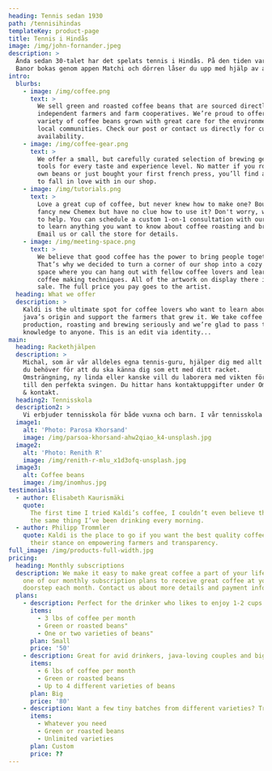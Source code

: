 ```yaml
---
heading: Tennis sedan 1930
path: /tennisihindas
templateKey: product-page
title: Tennis i Hindås
image: /img/john-fornander.jpeg
description: >
  Ända sedan 30-talet har det spelats tennis i Hindås. På den tiden var det grusbanan nere på Bocköhalvön som gällde, men idag har vi istället två fina hardcourt-banor uppe vid idrottsklustret i Fagerhult där vi kan spela tennis året om.
  Banor bokas genom appen Matchi och dörren låser du upp med hjälp av appen Parakey. Länkar till Matchi hittar du längst ned på sida.
intro:
  blurbs:
    - image: /img/coffee.png
      text: >
        We sell green and roasted coffee beans that are sourced directly from
        independent farmers and farm cooperatives. We’re proud to offer a
        variety of coffee beans grown with great care for the environment and
        local communities. Check our post or contact us directly for current
        availability.
    - image: /img/coffee-gear.png
      text: >
        We offer a small, but carefully curated selection of brewing gear and
        tools for every taste and experience level. No matter if you roast your
        own beans or just bought your first french press, you’ll find a gadget
        to fall in love with in our shop.
    - image: /img/tutorials.png
      text: >
        Love a great cup of coffee, but never knew how to make one? Bought a
        fancy new Chemex but have no clue how to use it? Don't worry, we’re here
        to help. You can schedule a custom 1-on-1 consultation with our baristas
        to learn anything you want to know about coffee roasting and brewing.
        Email us or call the store for details.
    - image: /img/meeting-space.png
      text: >
        We believe that good coffee has the power to bring people together.
        That’s why we decided to turn a corner of our shop into a cozy meeting
        space where you can hang out with fellow coffee lovers and learn about
        coffee making techniques. All of the artwork on display there is for
        sale. The full price you pay goes to the artist.
  heading: What we offer
  description: >
    Kaldi is the ultimate spot for coffee lovers who want to learn about their
    java’s origin and support the farmers that grew it. We take coffee
    production, roasting and brewing seriously and we’re glad to pass that
    knowledge to anyone. This is an edit via identity...
main:
  heading: Rackethjälpen
  description: >
    Michal, som är vår alldeles egna tennis-guru, hjälper dig med allt
    du behöver för att du ska känna dig som ett med ditt racket.
    Omsträngning, ny linda eller kanske vill du laborera med vikten för att få
    till den perfekta svingen. Du hittar hans kontaktuppgifter under Om klubben
    & kontakt.
  heading2: Tennisskola
  description2: >
    Vi erbjuder tennisskola för både vuxna och barn. I vår tennisskola är alla välkommna. Det spelar ingen roll om du inte   har spelat så mycket tidigare eller om du är en erfaren spelare, vi ser till så att du hamnar i en grupp där du kan utvecklas. Är du intresserad av att träna tennis i vår tennisskola kan du skicka in en anmälan via Träna Tennis.
  image1:
    alt: 'Photo: Parosa Khorsand'
    image: /img/parsoa-khorsand-ahw2qiao_k4-unsplash.jpg
  image2:
    alt: 'Photo: Renith R'
    image: /img/renith-r-mlu_x1d3ofq-unsplash.jpg
  image3:
    alt: Coffee beans
    image: /img/inomhus.jpg
testimonials:
  - author: Elisabeth Kaurismäki
    quote:
      The first time I tried Kaldi’s coffee, I couldn’t even believe that was
      the same thing I’ve been drinking every morning.
  - author: Philipp Trommler
    quote: Kaldi is the place to go if you want the best quality coffee. I love
      their stance on empowering farmers and transparency.
full_image: /img/products-full-width.jpg
pricing:
  heading: Monthly subscriptions
  description: We make it easy to make great coffee a part of your life. Choose
    one of our monthly subscription plans to receive great coffee at your
    doorstep each month. Contact us about more details and payment info.
  plans:
    - description: Perfect for the drinker who likes to enjoy 1-2 cups per day.
      items:
        - 3 lbs of coffee per month
        - Green or roasted beans"
        - One or two varieties of beans"
      plan: Small
      price: '50'
    - description: Great for avid drinkers, java-loving couples and bigger crowds
      items:
        - 6 lbs of coffee per month
        - Green or roasted beans
        - Up to 4 different varieties of beans
      plan: Big
      price: '80'
    - description: Want a few tiny batches from different varieties? Try our custom plan
      items:
        - Whatever you need
        - Green or roasted beans
        - Unlimited varieties
      plan: Custom
      price: ??
---
```

